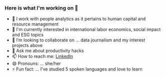 ### Here is what I'm working on 👋



- 🔭 I work with people analytics as it pertains to human capital and resource management 
- 🌱 I'm currently interested in international labor economics, social impact and ESG topics
- 👯 I’m looking to collaborate on ... data journalism and my interest projects above
- 💬 Ask me about productivity hacks
- 📫 How to reach me: [LinkedIn](https://www.linkedin.com/in/itotheanalyst)
- 😄 Pronouns: ... she/her
- ⚡ Fun fact: ... I've studied 5 spoken languages and love to learn

